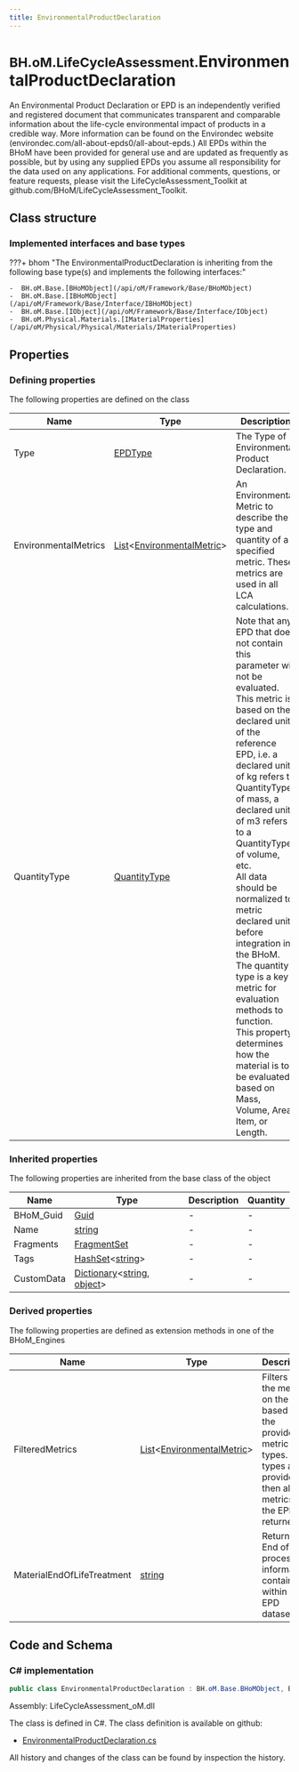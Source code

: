 ```yaml
---
title: EnvironmentalProductDeclaration
---
```


# <small>BH.oM.LifeCycleAssessment.</small>**EnvironmentalProductDeclaration**

An Environmental Product Declaration or EPD is an independently verified and registered document that communicates transparent and comparable information about the life-cycle environmental impact of products in a credible way. 
More information can be found on the Environdec website (environdec.com/all-about-epds0/all-about-epds.) 
All EPDs within the BHoM have been provided for general use and are updated as frequently as possible, but by using any supplied EPDs you assume all responsibility for the data used on any applications. 
For additional comments, questions, or feature requests, please visit the LifeCycleAssessment_Toolkit at github.com/BHoM/LifeCycleAssessment_Toolkit.

## Class structure

### Implemented interfaces and base types

???+ bhom "The EnvironmentalProductDeclaration is inheriting from the following base type(s) and implements the following interfaces:"

    -  BH.oM.Base.[BHoMObject](/api/oM/Framework/Base/BHoMObject)
    -  BH.oM.Base.[IBHoMObject](/api/oM/Framework/Base/Interface/IBHoMObject)
    -  BH.oM.Base.[IObject](/api/oM/Framework/Base/Interface/IObject)
    -  BH.oM.Physical.Materials.[IMaterialProperties](/api/oM/Physical/Physical/Materials/IMaterialProperties)


## Properties



### Defining properties

The following properties are defined on the class

| Name             | Type             | Description      | Quantity         |
|------------------|------------------|------------------|------------------|
| Type | [EPDType](/api/oM/Analytical/LifeCycleAssessment/Enums/EPDType) | The Type of Environmental Product Declaration. | - |
| EnvironmentalMetrics | [List](https://learn.microsoft.com/en-us/dotnet/api/System.Collections.Generic.List-1?view=netstandard-2.0)&lt;[EnvironmentalMetric](/api/oM/Analytical/LifeCycleAssessment/MaterialFragments/EnvironmentalMetrics/EnvironmentalMetric)&gt; | An Environmental Metric to describe the type and quantity of a specified metric. These metrics are used in all LCA calculations. | - |
| QuantityType | [QuantityType](/api/oM/Analytical/LifeCycleAssessment/Enums/QuantityType) | Note that any EPD that does not contain this parameter will not be evaluated. <br>This metric is based on the declared unit of the reference EPD, i.e. a declared unit of kg refers to QuantityType of mass, a declared unit of m3 refers to a QuantityType of volume, etc. <br>All data should be normalized to metric declared units before integration in the BHoM. <br>The quantity type is a key metric for evaluation methods to function. <br>This property determines how the material is to be evaluated, based on Mass, Volume, Area, Item, or Length. | - |


### Inherited properties
The following properties are inherited from the base class of the object

| Name             | Type             | Description      | Quantity         |
|------------------|------------------|------------------|------------------|
| BHoM_Guid | [Guid](https://learn.microsoft.com/en-us/dotnet/api/System.Guid?view=netstandard-2.0) | - | - |
| Name | [string](https://learn.microsoft.com/en-us/dotnet/api/System.String?view=netstandard-2.0) | - | - |
| Fragments | [FragmentSet](/api/oM/Framework/Base/FragmentSet) | - | - |
| Tags | [HashSet](https://learn.microsoft.com/en-us/dotnet/api/System.Collections.Generic.HashSet-1?view=netstandard-2.0)&lt;[string](https://learn.microsoft.com/en-us/dotnet/api/System.String?view=netstandard-2.0)&gt; | - | - |
| CustomData | [Dictionary](https://learn.microsoft.com/en-us/dotnet/api/System.Collections.Generic.Dictionary-2?view=netstandard-2.0)&lt;[string](https://learn.microsoft.com/en-us/dotnet/api/System.String?view=netstandard-2.0), [object](https://learn.microsoft.com/en-us/dotnet/api/System.Object?view=netstandard-2.0)&gt; | - | - |


### Derived properties

The following properties are defined as extension methods in one of the BHoM_Engines

| Name             | Type             | Description      | Quantity         | Engine           |
|------------------|------------------|------------------|------------------|------------------|
| FilteredMetrics | [List](https://learn.microsoft.com/en-us/dotnet/api/System.Collections.Generic.List-1?view=netstandard-2.0)&lt;[EnvironmentalMetric](/api/oM/Analytical/LifeCycleAssessment/MaterialFragments/EnvironmentalMetrics/EnvironmentalMetric)&gt; | Filters out the metrics on the EPD based on the provided metric types. If no types are provided, then all metrics on the EPD are returned. | - | LifeCycleAssessment_Engine |
| MaterialEndOfLifeTreatment | [string](https://learn.microsoft.com/en-us/dotnet/api/System.String?view=netstandard-2.0) | Returns End of Life processing information contained within an EPD dataset. | - | LifeCycleAssessment_Engine |


## Code and Schema

### C# implementation

``` C# title="C#"
public class EnvironmentalProductDeclaration : BH.oM.Base.BHoMObject, BH.oM.Base.IBHoMObject, BH.oM.Base.IObject, BH.oM.Physical.Materials.IMaterialProperties
```

Assembly: LifeCycleAssessment_oM.dll

The class is defined in C#. The class definition is available on github:

- [EnvironmentalProductDeclaration.cs](https://github.com/BHoM/BHoM/blob/develop/LifeCycleAssessment_oM/MaterialFragments\EnvironmentalProductDeclaration.cs)

All history and changes of the class can be found by inspection the history.
